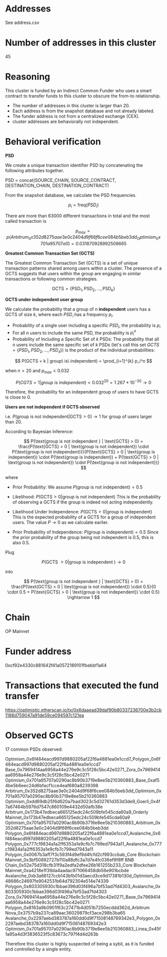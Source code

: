 # Addresses

See address.csv

# Number of addresses in this cluster

45

# Reasoning

This cluster is funded by an Indirect Common Funder who uses a smart contract to transfer funds to this cluster to obscure the from-to relationship.

- The number of addresses in this cluster is larger than 20.
- Each address is from the snapshot database and not already labeled.
- The funder address is not from a centralized exchange (CEX).
- cluster addresses are behaviorally not independent.

# Behavioral verification

**PSD**

We create a unique transaction identifier PSD by concatenating the following attributes together.

PSD = concat(SOURCE_CHAIN, SOURCE_CONTRACT, DESTINATION_CHAIN, DESTINATION_CONTRACT)

From the snapshot database, we calculate the PSD frequencies.

$$ p_i = \text{freq}(PSD_i) $$

There are more than 63000 different transactions in total and the most called transaction is

$$
p_{max} = p(Arbitrum_0x352d8275aae3e0c2404d9f68f6cee084b5beb3dd_Optimism_0x701a95707a0) = 0.031870928992508665
$$

**Greatest Common Transaction Set (GCTS)**

The Greatest Common Transaction Set (GCTS) is a set of unique transaction patterns shared among users within a cluster. The presence of a GCTS suggests that users within the group are engaging in similar transactions or following common strategies.

$$
\text{GCTS} = \{ \text{PSD}_1, \text{PSD}_2, \ldots, \text{PSD}_k \}
$$

**GCTS under independent user group**

We calculate the probability that a group of $n$ **independent** users has a GCTS of size $k$, where each $PSD_𝑖$ has a frequency $p_i$.
​

- Probability of a single user including a specific $PSD_i$, the probability is $p_i$
- For all n users to include the same PSD, the probability is $p_i^n$
- Probability of Including a Specific Set of 𝑘 PSDs:
  The probability that all $n$ users include the same specific set of $k$ PSDs (let's call this set $GCTS=\{PSD_1,PSD_2,…,PSD_𝑘\}$) is the product of the individual probabilities:

$$
P(GCTS = k | group\ is\ independent) = \prod_{i=1}^{k} p_i^n
$$

when $n > 20$ and $p_{max} < 0.032$

$$
P(CGTS = 1 | group\ is\ independent) < 0.032^{20} = 1.267*10^{-30} \rightarrow 0
$$

Therefore, the probability for an independent group of users to have GCTS is close to 0.

**Users are not independent if GCTS observed**

i.e. $P(\text{group is not independent} | \text{GCTS} > 0) \rightarrow 1$ for group of users larger than 20.

According to Bayesian Inference:

$$
P(\text{group is not independent } | \text{GCTS} > 0) = \frac{P(\text{GCTS} > 0 | \text{group is not independent}) \cdot P(\text{group is not independent})}{P(\text{GCTS} > 0 | \text{group is independent}) \cdot P(\text{group is independent}) + P(\text{GCTS} > 0 | \text{group is not independent}) \cdot P(\text{group is not independent})}
$$

where

- Prior Probability:
  We assume $P(\text{group is not independent}) = 0.5$

- Likelihood:
  $P(\text{GCTS} > 0 | \text{group is not independent})$
  This is the probability of observing a GCTS if the group is indeed not acting independently.

- Likelihood Under Independence:
  $P(\text{GCTS} > 0 | \text{group is independent})$
  This is the expected probability of a GCTS for a group of independent users. The value $P \rightarrow 0$ as we calculate earlier.

- Prior Probability of Independence:
  $P(\text{group is independent}) = 0.5$
  Since the prior probability of the group being not independent is 0.5, this is also 0.5.

Plug ​

$$
P(\text{GCTS } > 0 | \text{group is independent }) \rightarrow 0
$$

into

$$
P(\text{group is not independent } | \text{GCTS} > 0) = \frac{P(\text{GCTS} > 0 | \text{group is not independent}) \cdot 0.5}{0 \cdot 0.5 + P(\text{GCTS} > 0 | \text{group is not independent}) \cdot 0.5}
\rightarrow 1
$$

# Chain

OP Mainnet

# Funder address

0xcf92e4330c881642f41a0572189101fbebbf1a64

# Transactions that executed the fund transfer

https://optimistic.etherscan.io/tx/0x6daaead39daf90b80337236700e3b2cb1188d759047a91de59ce094597c121ea

# Observed GCTS

17 common PSDs observed:

Optimism_0x6f484eacd997d9880205af22f6a4881ea0e1ccd7_Polygon_0x6f484eacd997d9880205af22f6a4881ea0e1ccd7
Base_0x7969414aa6958a44e276e9c3c5f28c5bc42e0271_Zora_0x7969414aa6958a44e276e9c3c5f28c5bc42e0271
Optimism_0x701a95707a0290ac8b90b3719e8ee5b210360883_Base_0xaf54be5b6eec24d6bfacf1cce4eaf680a8239398
Arbitrum_0x352d8275aae3e0c2404d9f68f6cee084b5beb3dd_Optimism_0x701a95707a0290ac8b90b3719e8ee5b210360883
Optimism_0xdd69db25f6d620a7bad3023c5d32761d353d3de9_Goerli_0x4f7a67464b5976d7547c860109e4432d50afb38e
Arbitrum_0x173b47edbeca665125edc24c509bfe545cda60a9_Orderly Mainnet_0x173b47edbeca665125edc24c509bfe545cda60a9
Optimism_0x701a95707a0290ac8b90b3719e8ee5b210360883_Arbitrum_0x352d8275aae3e0c2404d9f68f6cee084b5beb3dd
Polygon_0x6f484eacd997d9880205af22f6a4881ea0e1ccd7_Avalanche_0x6f484eacd997d9880205af22f6a4881ea0e1ccd7
Polygon_0x777c19834a1a2ff6353a1e9cfb7c799ed7943a11_Avalanche_0x777c19834a1a2ff6353a1e9cfb7c799ed7943a11
Polygon_0x0067b3aff7f3c593f4d9ef9d4fcfd2cf993ccbab_Core Blockchain Mainnet_0x3bf50892727b110a88dfc3a7d7e4fc036ef9f8ff
BNB Chain_0x52e75d318cfb31f9a2edfa2dfee26b161255b233_Core Blockchain Mainnet_0xa4218e1f39da4aadac971066458db56e901bcbde
Avalanche_0xb3a66127ccb143bfb01d3aecd3ce9d17381b130d_Optimism_0x48686c24697fe9042531b64d792304e514e74339
Polygon_0x803305930c1bbae396d03f496a7bf53ad7fd4303_Avalanche_0x803305930c1bbae396d03f496a7bf53ad7fd4303
Zora_0x7969414aa6958a44e276e9c3c5f28c5bc42e0271_Base_0x7969414aa6958a44e276e9c3c5f28c5bc42e0271
Polygon_0x8163a9b0901f63c27471b4d051b7250ecddd362d_Arbitrum Nova_0x3757b9a237ca89aac36029879cf3ace298b3ba65
Avalanche_0x2297aebd383787a160dd0d9f71508148769342e3_Polygon_0x2297aebd383787a160dd0d9f71508148769342e3
Optimism_0x701a95707a0290ac8b90b3719e8ee5b210360883_Linea_0x45f1a95a4d3f3836523f5c83673c797f4d4d263b

Therefore this cluster is highly suspected of being a sybil, as it is funded and controlled by a single entity.
